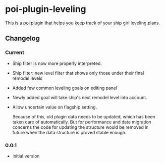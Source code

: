 # poi-plugin-leveling

This is a [poi](https://github.com/poooi/poi) plugin that helps you keep track of
your ship girl leveling plans.

## Changelog

### Current

- Ship filter is now more properly interpreted.

- Ship filter: new level filter that shows only those under their final remodel levels

- Added few common leveling goals on editing panel

- Newly added goal will take ship's next remodel level into account.

- Allow uncertain value on flagship setting.

    Because of this, old plugin data needs to be updated, which
    has been taken care of automatically. But for performance
    and data migration concerns
    the code for updating the structure would be removed in future
    when the data structure is proved stable enough.

### 0.0.1

- Initial version
